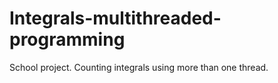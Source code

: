 # Integrals-multithreaded-programming
School project. Counting integrals using more than one thread.

